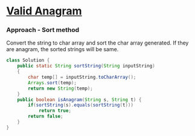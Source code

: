 # [Valid Anagram](https://leetcode.com/problems/valid-anagram)

### Approach - Sort method

Convert the string to char array and sort the char array generated. If they are anagram, the sorted strings will be same.

```java
class Solution {
    public static String sortString(String inputString)
    {
        char temp[] = inputString.toCharArray();
        Arrays.sort(temp);
        return new String(temp); 
    }
    public boolean isAnagram(String s, String t) {
        if(sortString(s).equals(sortString(t)))
            return true;
        return false;
    }
}
```
